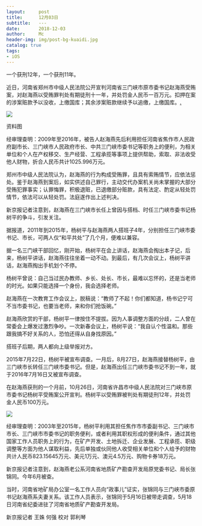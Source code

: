 ```yaml
---
layout:     post
title:      12月03日
subtitle:   ---
date:       2018-12-03
author:     Mc
header-img: img/post-bg-kuaidi.jpg
catalog: true
tags:
- iOS
---
```



一个获刑12年，一个获刑11年。

近日，河南省郑州市中级人民法院公开宣判河南省三门峡市原市委书记赵海燕受贿案，对赵海燕以受贿罪判处有期徒刑十一年，并处罚金人民币一百万元。扣押在案的涉案赃款予以没收，上缴国库；其余涉案赃款继续予以追缴，上缴国库。[.](http://www.bjnews.com.cn/feature/2018/12/03/527151.html)


![](https://media.bjnews.com.cn/image/2018/12/03/4733736674603901670.jpeg)


资料图



经审理查明：2009年至2016年，被告人赵海燕先后利用担任河南省焦作市人民政府副市长、三门峡市人民政府市长、中共三门峡市委书记等职务上的便利，为相关单位和个人在产权移交、生产经营、工程承揽等事项上提供帮助，索取、非法收受他人财物，折合人民币共计1025.996万元。

郑州市中级人民法院认为，赵海燕的行为构成受贿罪，且具有索贿情节，应依法惩处。鉴于赵海燕到案后，如实供述自己罪行，主动交代办案机关尚未掌握的大部分受贿犯罪事实；认罪悔罪，积极退赃，已退缴部分赃款，具有法定、酌定从轻处罚情节，依法可以从轻处罚。法庭遂作出上述判决。

新京报记者注意到，赵海燕在三门峡市长任上曾因与搭档、时任三门峡市委书记杨树平的争斗，引发关注。

据报道，2011年到2015年，杨树平与赵海燕两人搭班子4年，分别担任三门峡市委书记、市长，可两人仅“和平共处”了几个月，便难以兼容。

据一名三门峡干部回忆，刚开始，杨树平在会上讲话，赵海燕会掏出本子记，后来，杨树平讲话，赵海燕往往坐着一动不动。到最后，有几次会议上，杨树平讲话，赵海燕掏出手机划个不停。

杨树平曾说：自己当过民办教师、乡长、处长、市长，最难以忘怀的，还是当老师的时光。如果只能选择一个身份，我会选择老师。

赵海燕在一次教育工作会议上，脱稿说：“教师了不起！你们都知道，杨书记宁可不当市委书记，也要当老师，来和你们抢饭碗。”

赵海燕欣赏的干部，杨树平一律按住不提拔。因为人事调整方面的分歧，二人曾在常委会上爆发过激烈争吵。一次新春会议上，杨树平说：“我自认个性温和。那些跟我搞不好关系的人，恐怕还得从自身找原因。”

搭班子后期，两人都向上级举报对方。

2015年7月22日，杨树平被宣布调查。一月后，8月27日，赵海燕接替杨树平，由三门峡市长转任三门峡市委书记。但是，赵海燕出任三门峡市委书记不到一年，就于2016年7月16日又被宣布调查。



在赵海燕获刑的一个月前，10月26日，河南省许昌市中级人民法院对三门峡市原市委书记杨树平受贿案公开宣判。杨树平以受贿罪被判处有期徒刑12年，并处罚金人民币100万元。

![](https://media.bjnews.com.cn/image/2018/12/03/4733736632673444537.jpeg)



经审理查明：2003年至2015年，杨树平利用其担任焦作市市委副书记、三门峡市市长、三门峡市市委书记的职务便利，或者利用其职权形成的便利条件，通过其他国家工作人员职务上的行为，在矿产开发、土地拆迁、企业发展、工程承揽、职级调整等方面为他人谋取利益，先后单独或伙同他人收受相关单位和个人给予的财物共计人民币823.15645万元、美元1万元、澳元4.5万元、购物卡券18万元。



新京报记者注意到，赵海燕老公系河南省地质矿产勘查开发局原党委书记、局长张锦同。今年6月被查。



当时，河南省地矿局办公室一名工作人员向“政事儿”证实，张锦同与三门峡市委原书记赵海燕系夫妻关系。该工作人员表示，张锦同于5月16日被带走调查，5月18日河南省纪委进驻了河南省地质矿产勘查开发局。



新京报记者 王姝 何强 校对 郭利琴
